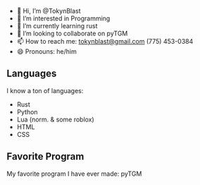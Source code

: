 - 👋 Hi, I’m @TokynBlast
- 👀 I’m interested in Programming
- 🌱 I’m currently learning rust
- 💞️ I’m looking to collaborate on pyTGM
- 📫 How to reach me:
       tokynblast@gmail.com
       ‪(775) 453-0384‬
- 😄 Pronouns: he/him

## Languages
I know a ton of languages:
- Rust
- Python
- Lua (norm. & some roblox)
- HTML
- CSS

## Favorite Program
My favorite program I have ever made:
pyTGM

